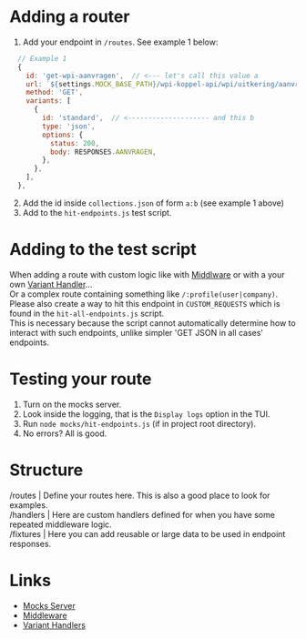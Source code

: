 # Adding a router

1. Add your endpoint in `/routes`. See example 1 below:
```javascript
  // Example 1
  {
    id: 'get-wpi-aanvragen',  // <--- let's call this value a
    url: `${settings.MOCK_BASE_PATH}/wpi-koppel-api/wpi/uitkering/aanvragen`,
    method: 'GET',
    variants: [
      {
        id: 'standard',  // <-------------------- and this b
        type: 'json',
        options: {
          status: 200,
          body: RESPONSES.AANVRAGEN,
        },
      },
    ],
  },
```
2. Add the id inside `collections.json` of form `a:b` (see example 1 above)
3. Add to the `hit-endpoints.js` test script.


# Adding to the test script

When adding a route with custom logic like with [Middlware][1] or with a your own [Variant Handler][2]...<br>
Or a complex route containing something like `/:profile(user|company)`.
Please also create a way to hit this endpoint in `CUSTOM_REQUESTS` which is found in the `hit-all-endpoints.js` script.<br>
This is necessary because the script cannot automatically determine how to interact with such endpoints, unlike simpler 'GET JSON in all cases' endpoints.


# Testing your route

1. Turn on the mocks server.
2. Look inside the logging, that is the `Display logs` option in the TUI.
2. Run `node mocks/hit-endpoints.js` (if in project root directory).
3. No errors? All is good.


# Structure

/routes   | Define your routes here. This is also a good place to look for examples.<br>
/handlers | Here are custom handlers defined for when you have some repeated middleware logic.<br>
/fixtures | Here you can add reusable or large data to be used in endpoint responses.<br>


# Links

- [Mocks Server](https://www.mocks-server.org/docs/overview/)
- [Middleware][1]
- [Variant Handlers][2]

[1]: https://www.mocks-server.org/docs/usage/variants/middleware/
[2]: https://www.mocks-server.org/docs/variant-handlers/intro/
